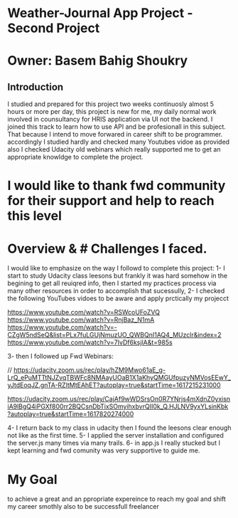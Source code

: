 # Weather-Journal App Project - Second Project
# Owner: Basem Bahig Shoukry
## Introduction
I studied and prepared for this project two weeks continuosly almost 5 hours or more per day, this project is new for me, my daily normal work involved in counsultancy for HRIS application via UI not the backend.
I joined this track to learn how to use API and be profesionall in this subject.
That because I intend to move forwared in career shift to be programmer.
accordingly I studied hardly and checked many Youtubes vidoe as provided also I checked Udacity old webinars which really supported me to get an appropriate knowldge to complete the project.
# I would like to thank fwd community for their support and help to reach this level

# Overview & # Challenges I faced.
I would like to emphasize on the way I followd to complete this project:
1- I start to study Udacity class leesons but frankly it was hard somehow in the begining to get all reuiqred info, then I started my practices process via many other resources in order to accomplish that sucessully,
2- I checked the following YouTubes vidoes to be aware and apply prctically my projecct

https://www.youtube.com/watch?v=RSWcoUFoZVQ
https://www.youtube.com/watch?v=RnjBaz_N1mA
https://www.youtube.com/watch?v=-CZgW5ndSeQ&list=PLx7fuLGUjNmuzUO_QWBQnI1AQ4_MUzclr&index=2
https://www.youtube.com/watch?v=7IvDf6ksjlA&t=985s

3-  then I followed up Fwd Webinars:

// https://udacity.zoom.us/rec/play/hZM9Mwo61aE_g-LrQ_ePuMTTtNJZvqTBWFc8NMAayUOaB1X1aKhyQMGUfpuzyNMVosEEwY_yJtdEoqJZ.gnTA-RZltMtEAhET?autoplay=true&startTime=1617215231000

https://udacity.zoom.us/rec/play/CajAf9wWDSrsOn0R7YNrjs4mXdnZ0yxisniA9lBgQ4iPGXf800rr2BQCsnDbTixSOmyihxbvrQII0k_Q.HJLNV9yxYLsinKbk?autoplay=true&startTime=1617820274000

4- I return back to my class in udacity then I found the leesons clear enough not like as the first time.
5- I applied the server installation and configured the server.js many times via many trails.
6- in app.js I really stucked but I kept learning and fwd comunity was very supportive to guide me.

# My Goal
to achieve a great and an ppropriate expereince to reach my goal and shift my career smothly also to be successfull freelancer